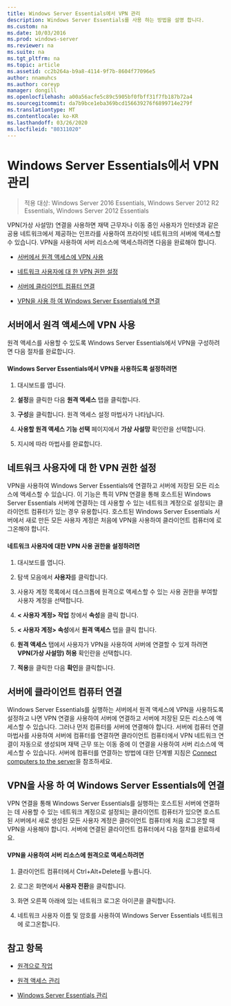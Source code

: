 ```yaml
---
title: Windows Server Essentials에서 VPN 관리
description: Windows Server Essentials를 사용 하는 방법을 설명 합니다.
ms.custom: na
ms.date: 10/03/2016
ms.prod: windows-server
ms.reviewer: na
ms.suite: na
ms.tgt_pltfrm: na
ms.topic: article
ms.assetid: cc2b264a-b9a8-4114-9f7b-8604f77096e5
author: nnamuhcs
ms.author: coreyp
manager: dongill
ms.openlocfilehash: a00a56acfe5c89c5905bf0fbff31f7fb187b72a4
ms.sourcegitcommit: da7b9bce1eba369bcd156639276f6899714e279f
ms.translationtype: MT
ms.contentlocale: ko-KR
ms.lasthandoff: 03/26/2020
ms.locfileid: "80311020"
---
```

# <a name="manage-vpn-in-windows-server-essentials"></a>Windows Server Essentials에서 VPN 관리

>적용 대상: Windows Server 2016 Essentials, Windows Server 2012 R2 Essentials, Windows Server 2012 Essentials 
  
 VPN(가상 사설망) 연결을 사용하면 재택 근무자나 이동 중인 사용자가 인터넷과 같은 공용 네트워크에서 제공하는 인프라를 사용하여 프라이빗 네트워크의 서버에 액세스할 수 있습니다. VPN을 사용하여 서버 리소스에 액세스하려면 다음을 완료해야 합니다.  
  
-   [서버에서 원격 액세스에 VPN 사용](Manage-VPN-in-Windows-Server-Essentials.md#BKMK_1)  
  
-   [네트워크 사용자에 대 한 VPN 권한 설정](Manage-VPN-in-Windows-Server-Essentials.md#BKMK_2)  
  
-   [서버에 클라이언트 컴퓨터 연결](Manage-VPN-in-Windows-Server-Essentials.md#BKMK_Connect)  
  
-   [VPN을 사용 하 여 Windows Server Essentials에 연결](Manage-VPN-in-Windows-Server-Essentials.md#BKMK_3)  
  
##  <a name="enable-vpn-for-remote-access-on-the-server"></a><a name="BKMK_1"></a>서버에서 원격 액세스에 VPN 사용  
 원격 액세스를 사용할 수 있도록 Windows Server Essentials에서 VPN을 구성하려면 다음 절차를 완료합니다.  
  
#### <a name="to-enable-vpn-in-windows-server-essentials"></a>Windows Server Essentials에서 VPN을 사용하도록 설정하려면  
  
1.  대시보드를 엽니다.  
  
2.  **설정**을 클릭한 다음 **원격 액세스** 탭을 클릭합니다.  
  
3.  **구성**을 클릭합니다. 원격 액세스 설정 마법사가 나타납니다.  
  
4.  **사용할 원격 액세스 기능 선택** 페이지에서 **가상 사설망** 확인란을 선택합니다.  
  
5.  지시에 따라 마법사를 완료합니다.  
  
##  <a name="set-vpn-permissions-for-network-users"></a><a name="BKMK_2"></a>네트워크 사용자에 대 한 VPN 권한 설정  
 VPN을 사용하여 Windows Server Essentials에 연결하고 서버에 저장된 모든 리소스에 액세스할 수 있습니다. 이 기능은 특히 VPN 연결을 통해 호스트된 Windows Server Essentials 서버에 연결하는 데 사용할 수 있는 네트워크 계정으로 설정되는 클라이언트 컴퓨터가 있는 경우 유용합니다. 호스트된 Windows Server Essentials 서버에서 새로 만든 모든 사용자 계정은 처음에 VPN을 사용하여 클라이언트 컴퓨터에 로그온해야 합니다.  
  
#### <a name="to-set-vpn-permissions-for-network-users"></a>네트워크 사용자에 대한 VPN 사용 권한을 설정하려면  
  
1.  대시보드를 엽니다.  
  
2.  탐색 모음에서 **사용자**를 클릭합니다.  
  
3.  사용자 계정 목록에서 데스크톱에 원격으로 액세스할 수 있는 사용 권한을 부여할 사용자 계정을 선택합니다.  
  
4.  **< 사용자 계정\> 작업** 창에서 **속성**을 클릭 합니다.  
  
5.  **< 사용자 계정\> 속성**에서 **원격 액세스** 탭을 클릭 합니다.  
  
6.  **원격 액세스** 탭에서 사용자가 VPN을 사용하여 서버에 연결할 수 있게 하려면 **VPN(가상 사설망) 허용**  확인란을 선택합니다.  
  
7.  **적용**을 클릭한 다음 **확인**을 클릭합니다.  
  
##  <a name="connect-client-computers-to-the-server"></a><a name="BKMK_Connect"></a>서버에 클라이언트 컴퓨터 연결  
 Windows Server Essentials를 실행하는 서버에서 원격 액세스에 VPN을 사용하도록 설정하고 나면 VPN 연결을 사용하여 서버에 연결하고 서버에 저장된 모든 리소스에 액세스할 수 있습니다. 그러나 먼저 컴퓨터를 서버에 연결해야 합니다. 서버에 컴퓨터 연결 마법사를 사용하여 서버에 컴퓨터를 연결하면 클라이언트 컴퓨터에서 VPN 네트워크 연결이 자동으로 생성되며 재택 근무 또는 이동 중에 이 연결을 사용하여 서버 리소스에 액세스할 수 있습니다. 서버에 컴퓨터를 연결하는 방법에 대한 단계별 지침은 [Connect computers to the server](../use/Get-Connected-in-Windows-Server-Essentials.md#BKMK_9)을 참조하세요.  
  
##  <a name="use-vpn-to-connect-to-windows-server-essentials"></a><a name="BKMK_3"></a>VPN을 사용 하 여 Windows Server Essentials에 연결  
 VPN 연결을 통해 Windows Server Essentials를 실행하는 호스트된 서버에 연결하는 데 사용할 수 있는 네트워크 계정으로 설정되는 클라이언트 컴퓨터가 있으면 호스트된 서버에서 새로 생성된 모든 사용자 계정은 클라이언트 컴퓨터에 처음 로그온할 때 VPN을 사용해야 합니다. 서버에 연결된 클라이언트 컴퓨터에서 다음 절차를 완료하세요.  
  
#### <a name="to-use-vpn-to-remotely-access-server-resources"></a>VPN을 사용하여 서버 리소스에 원격으로 액세스하려면  
  
1.  클라이언트 컴퓨터에서 Ctrl+Alt+Delete를 누릅니다.  
  
2.  로그온 화면에서 **사용자 전환**을 클릭합니다.  
  
3.  화면 오른쪽 아래에 있는 네트워크 로그온 아이콘을 클릭합니다.  
  
4.  네트워크 사용자 이름 및 암호를 사용하여 Windows Server Essentials 네트워크에 로그온합니다.  
  
## <a name="see-also"></a>참고 항목  
  
-   [원격으로 작업](../use/Work-Remotely-in-Windows-Server-Essentials.md)  
  
-   [원격 액세스 관리](Manage-Anywhere-Access-in-Windows-Server-Essentials.md)  
  
-   [Windows Server Essentials 관리](Manage-Windows-Server-Essentials.md)
